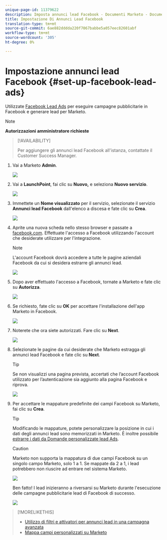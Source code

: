 ```yaml
---
unique-page-id: 11379622
description: Imposta annunci lead Facebook - Documenti Marketo - Documentazione prodotto
title: Impostazione Di Annunci Lead Facebook
translation-type: tm+mt
source-git-commit: 6ae882dddda220f7067babbe5a057eec82601abf
workflow-type: tm+mt
source-wordcount: '305'
ht-degree: 0%

---
```



# Impostazione annunci lead Facebook {#set-up-facebook-lead-ads}

Utilizzate [Facebook Lead Ads](https://www.facebook.com/business/a/lead-ads) per eseguire campagne pubblicitarie in Facebook e generare lead per Marketo.

>[!NOTE]
>
>**Autorizzazioni amministratore richieste**

>[!AVAILABILITY]
>
>Per aggiungere gli annunci lead Facebook all&#39;istanza, contattate il Customer Success Manager.

1. Vai a Marketo **Admin**.

   ![](assets/image2016-11-29-10-3a50-3a29.png)

1. Vai a **LaunchPoint**, fai clic su **Nuovo,** e seleziona **Nuovo servizio**.

   ![](assets/image2016-11-29-10-3a51-3a11.png)

1. Immettete un **Nome visualizzato** per il servizio, selezionate il servizio **Annunci lead Facebook** dall&#39;elenco a discesa e fate clic su **Crea**.

   ![](assets/image2016-11-29-10-3a51-3a47.png)

1. Aprite una nuova scheda nello stesso browser e passate a [facebook.com](https://www.facebook.com). Effettuate l&#39;accesso a Facebook utilizzando l&#39;account che desiderate utilizzare per l&#39;integrazione.

   >[!NOTE]
   >
   >L&#39;account Facebook dovrà accedere a tutte le pagine aziendali Facebook da cui si desidera estrarre gli annunci lead.

   ![](assets/image2016-11-29-10-3a52-3a29.png)

1. Dopo aver effettuato l&#39;accesso a Facebook, tornate a Marketo e fate clic su **Autorizza**.

   ![](assets/image2016-11-29-10-3a52-3a51.png)

1. Se richiesto, fate clic su **OK** per accettare l&#39;installazione dell&#39;app Marketo in Facebook.

   ![](assets/image2016-11-29-10-3a56-3a3.png)

1. Noterete che ora siete autorizzati. Fare clic su **Next**.

   ![](assets/image2016-11-29-10-3a56-3a28.png)

1. Selezionate le pagine da cui desiderate che Marketo estragga gli annunci lead Facebook e fate clic su **Next**.

   >[!TIP]
   >
   >Se non visualizzi una pagina prevista, accertati che l’account Facebook utilizzato per l’autenticazione sia aggiunto alla pagina Facebook e riprova.

   ![](assets/image2016-11-29-10-3a58-3a36.png)

1. Per accettare le mappature predefinite dei campi Facebook su Marketo, fai clic su **Crea**.

   >[!TIP]
   >
   >Modificando le mappature, potete personalizzare la posizione in cui i dati degli annunci lead sono memorizzati in Marketo. È inoltre possibile [estrarre i dati da Domande personalizzate lead Ads](/help/marketo/product-docs/demand-generation/facebook/set-up-facebook-lead-ads/map-custom-fields-to-marketo.md).

   >[!CAUTION]
   >
   >Marketo non supporta la mappatura di due campi Facebook su un singolo campo Marketo, solo 1 a 1. Se mappate da 2 a 1, i lead potrebbero non riuscire ad entrare nel sistema Marketo.

   ![](assets/image2016-11-29-11-3a0-3a2.png)

   Ben fatto! I lead inizieranno a riversarsi su Marketo durante l&#39;esecuzione delle campagne pubblicitarie lead di Facebook di successo.

   ![](assets/image2016-11-29-12-3a32-3a54.png)

>[!MORELIKETHIS]
>
>* [Utilizzo di filtri e attivatori per annunci lead in una campagna avanzata](/help/marketo/product-docs/demand-generation/facebook/use-lead-ads-filters-and-triggers-in-a-smart-campaign.md)
>* [Mappa campi personalizzati su Marketo](/help/marketo/product-docs/demand-generation/facebook/set-up-facebook-lead-ads/map-custom-fields-to-marketo.md)

